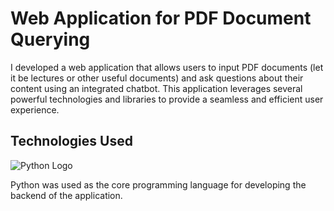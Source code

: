 <h1>Web Application for PDF Document Querying</h1>

I developed a web application that allows users to input PDF documents (let it be lectures or other useful documents) and ask questions about their content using an integrated chatbot. This application leverages several powerful technologies and libraries to provide a seamless and efficient user experience.


<h2>Technologies Used</h2>

![Python Logo](https://upload.wikimedia.org/wikipedia/commons/f/f8/Python_logo_and_wordmark.svg)





Python was used as the core programming language for developing the backend of the application.



